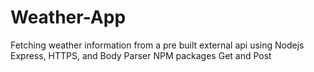 # Weather-App

Fetching weather information from a pre built external api using Nodejs Express, HTTPS, and Body Parser NPM packages
Get and Post
